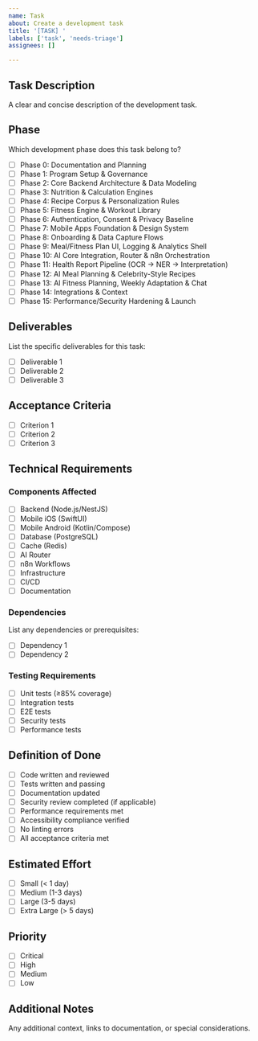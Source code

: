 ```yaml
---
name: Task
about: Create a development task
title: '[TASK] '
labels: ['task', 'needs-triage']
assignees: []

---
```


## Task Description
A clear and concise description of the development task.

## Phase
Which development phase does this task belong to?
- [ ] Phase 0: Documentation and Planning
- [ ] Phase 1: Program Setup & Governance
- [ ] Phase 2: Core Backend Architecture & Data Modeling
- [ ] Phase 3: Nutrition & Calculation Engines
- [ ] Phase 4: Recipe Corpus & Personalization Rules
- [ ] Phase 5: Fitness Engine & Workout Library
- [ ] Phase 6: Authentication, Consent & Privacy Baseline
- [ ] Phase 7: Mobile Apps Foundation & Design System
- [ ] Phase 8: Onboarding & Data Capture Flows
- [ ] Phase 9: Meal/Fitness Plan UI, Logging & Analytics Shell
- [ ] Phase 10: AI Core Integration, Router & n8n Orchestration
- [ ] Phase 11: Health Report Pipeline (OCR → NER → Interpretation)
- [ ] Phase 12: AI Meal Planning & Celebrity-Style Recipes
- [ ] Phase 13: AI Fitness Planning, Weekly Adaptation & Chat
- [ ] Phase 14: Integrations & Context
- [ ] Phase 15: Performance/Security Hardening & Launch

## Deliverables
List the specific deliverables for this task:
- [ ] Deliverable 1
- [ ] Deliverable 2
- [ ] Deliverable 3

## Acceptance Criteria
- [ ] Criterion 1
- [ ] Criterion 2
- [ ] Criterion 3

## Technical Requirements
### Components Affected
- [ ] Backend (Node.js/NestJS)
- [ ] Mobile iOS (SwiftUI)
- [ ] Mobile Android (Kotlin/Compose)
- [ ] Database (PostgreSQL)
- [ ] Cache (Redis)
- [ ] AI Router
- [ ] n8n Workflows
- [ ] Infrastructure
- [ ] CI/CD
- [ ] Documentation

### Dependencies
List any dependencies or prerequisites:
- [ ] Dependency 1
- [ ] Dependency 2

### Testing Requirements
- [ ] Unit tests (≥85% coverage)
- [ ] Integration tests
- [ ] E2E tests
- [ ] Security tests
- [ ] Performance tests

## Definition of Done
- [ ] Code written and reviewed
- [ ] Tests written and passing
- [ ] Documentation updated
- [ ] Security review completed (if applicable)
- [ ] Performance requirements met
- [ ] Accessibility compliance verified
- [ ] No linting errors
- [ ] All acceptance criteria met

## Estimated Effort
- [ ] Small (< 1 day)
- [ ] Medium (1-3 days)
- [ ] Large (3-5 days)
- [ ] Extra Large (> 5 days)

## Priority
- [ ] Critical
- [ ] High
- [ ] Medium
- [ ] Low

## Additional Notes
Any additional context, links to documentation, or special considerations.